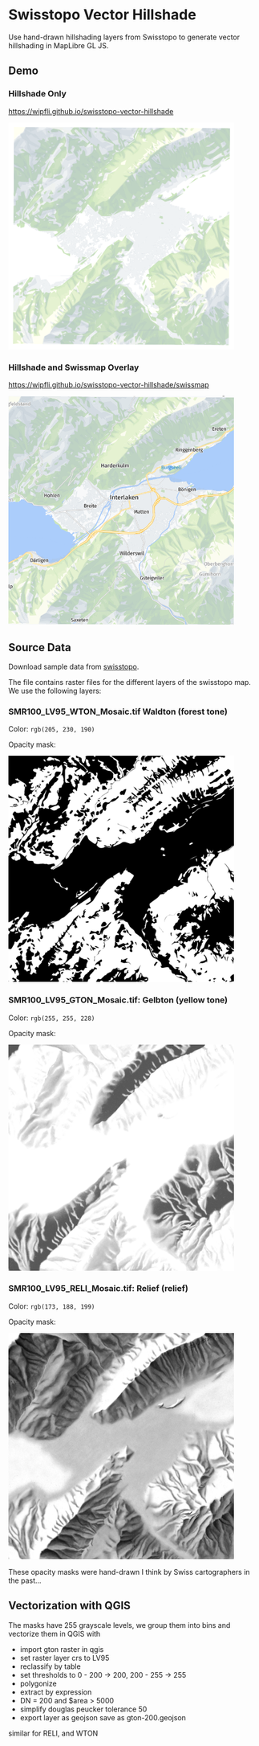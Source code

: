 # Swisstopo Vector Hillshade

Use hand-drawn hillshading layers from Swisstopo to generate vector hillshading in MapLibre GL JS.

## Demo

### Hillshade Only

https://wipfli.github.io/swisstopo-vector-hillshade

<a href="https://wipfli.github.io/swisstopo-vector-hillshade">
    <img src="screenshot.png" width=450>
</a>

### Hillshade and Swissmap Overlay

https://wipfli.github.io/swisstopo-vector-hillshade/swissmap

<a href="https://wipfli.github.io/swisstopo-vector-hillshade/swissmap">
    <img src="screenshot-swissmap.png" width=450>
</a>

## Source Data

Download sample data from [swisstopo](https://www.swisstopo.admin.ch/de/geodata/maps/smr/smr100.html).

The file contains raster files for the different layers of the swisstopo map. We use the following layers:

### SMR100_LV95_WTON_Mosaic.tif Waldton (forest tone)

Color: `rgb(205, 230, 190)`

Opacity mask:

<img src="SMR100_LV95_WTON_Mosaic.png" width=450>

### SMR100_LV95_GTON_Mosaic.tif: Gelbton (yellow tone)

Color: `rgb(255, 255, 228)`

Opacity mask:

<img src="SMR100_LV95_GTON_Mosaic.png" width=450>

### SMR100_LV95_RELI_Mosaic.tif: Relief (relief)

Color: `rgb(173, 188, 199)`

Opacity mask:

<img src="SMR100_LV95_RELI_Mosaic.png" width=450>

These opacity masks were hand-drawn I think by Swiss cartographers in the past...


## Vectorization with QGIS

The masks have 255 grayscale levels, we group them into bins and vectorize them in QGIS with

* import gton raster in qgis
* set raster layer crs to LV95
* reclassify by table
* set thresholds to 0 - 200 -> 200, 200 - 255 -> 255
* polygonize
* extract by expression
* DN = 200 and $area > 5000 
* simplify douglas peucker tolerance 50
* export layer as geojson save as gton-200.geojson

similar for RELI, and WTON
